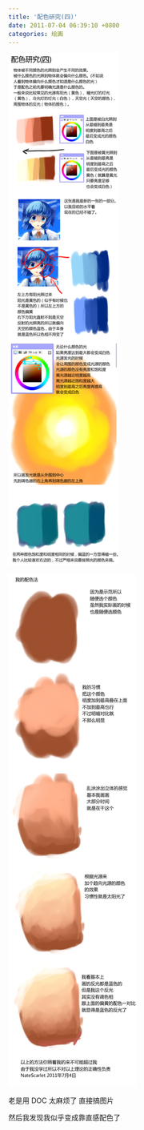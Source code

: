 ```yaml
---
title: '配色研究(四)'
date: 2011-07-04 06:39:10 +0800
categories: 绘画
---
```


![1_20110704074244.jpg](/images/92bcb512eeeddd5dd28219d3d6c8fa2ac3acd4a5.jpeg)

![2_20110704074303.jpg](/images/4f5916188aa530415ce3aa523feb54b8b036dda7.jpeg)

老是用 DOC 太麻烦了 直接搞图片

然后我发现我似乎变成靠直感配色了
